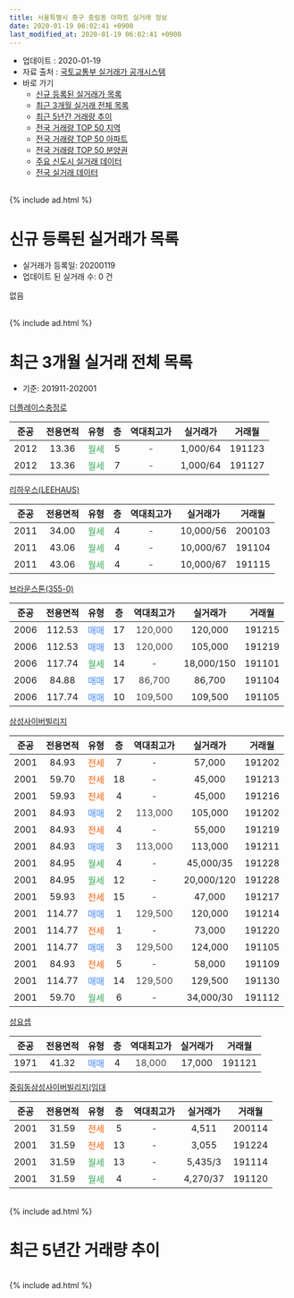 ```yaml
---
title: 서울특별시 중구 중림동 아파트 실거래 정보
date: 2020-01-19 06:02:41 +0900
last_modified_at: 2020-01-19 06:02:41 +0900
---
```


* 업데이트 : 2020-01-19
* 자료 출처 : [국토교통부 실거래가 공개시스템](http://rt.molit.go.kr)
* 바로 가기
    * [신규 등록된 실거래가 목록](#신규-등록된-실거래가-목록)
    * [최근 3개월 실거래 전체 목록](#최근-3개월-실거래-전체-목록)
    * [최근 5년간 거래량 추이](#최근-5년간-거래량-추이)
    * [전국 거래량 TOP 50 지역](https://apt-info.github.io/apt-trade-info/최근-3개월-전국에서-가장-거래가-많이-발생한-지역)
    * [전국 거래량 TOP 50 아파트](https://apt-info.github.io/apt-trade-info/최근-3개월-전국에서-가장-거래가-많이-발생한-아파트)
    * [전국 거래량 TOP 50 분양권](https://apt-info.github.io/apt-trade-info/최근-3개월-전국에서-가장-거래가-많이-발생한-분양권)
    * [주요 신도시 실거래 데이터](https://apt-info.github.io/apt-trade-info/주요-신도시)
    * [전국 실거래 데이터](https://apt-info.github.io/apt-trade-info/전국)
<br>
{% include ad.html %}
<br>

# 신규 등록된 실거래가 목록
* 실거래가 등록일: 20200119
* 업데이트 된 실거래 수: 0 건

없음

<br>
{% include ad.html %}
<br>

# 최근 3개월 실거래 전체 목록
* 기준: 201911-202001


[더플레이스충정로](https://search.naver.com/search.naver?query=%EC%84%9C%EC%9A%B8%ED%8A%B9%EB%B3%84%EC%8B%9C+%EC%A4%91%EA%B5%AC+%EC%A4%91%EB%A6%BC%EB%8F%99+%EB%8D%94%ED%94%8C%EB%A0%88%EC%9D%B4%EC%8A%A4%EC%B6%A9%EC%A0%95%EB%A1%9C)

|준공|전용면적|유형|층|역대최고가|실거래가|거래월|
|:---:|:---:|:---:|:---:|:---:|:---:|:---:|
|2012|13.36|<span style="color:#34a853">월세</span>|5|<span style="color:#444444">-</span>|1,000/64|191123|
|2012|13.36|<span style="color:#34a853">월세</span>|7|<span style="color:#444444">-</span>|1,000/64|191127|

[리하우스(LEEHAUS)](https://search.naver.com/search.naver?query=%EC%84%9C%EC%9A%B8%ED%8A%B9%EB%B3%84%EC%8B%9C+%EC%A4%91%EA%B5%AC+%EC%A4%91%EB%A6%BC%EB%8F%99+%EB%A6%AC%ED%95%98%EC%9A%B0%EC%8A%A4%28LEEHAUS%29)

|준공|전용면적|유형|층|역대최고가|실거래가|거래월|
|:---:|:---:|:---:|:---:|:---:|:---:|:---:|
|2011|34.00|<span style="color:#34a853">월세</span>|4|<span style="color:#444444">-</span>|10,000/56|200103|
|2011|43.06|<span style="color:#34a853">월세</span>|4|<span style="color:#444444">-</span>|10,000/67|191104|
|2011|43.06|<span style="color:#34a853">월세</span>|4|<span style="color:#444444">-</span>|10,000/67|191115|

[브라운스톤(355-0)](https://search.naver.com/search.naver?query=%EC%84%9C%EC%9A%B8%ED%8A%B9%EB%B3%84%EC%8B%9C+%EC%A4%91%EA%B5%AC+%EC%A4%91%EB%A6%BC%EB%8F%99+%EB%B8%8C%EB%9D%BC%EC%9A%B4%EC%8A%A4%ED%86%A4%28355-0%29)

|준공|전용면적|유형|층|역대최고가|실거래가|거래월|
|:---:|:---:|:---:|:---:|:---:|:---:|:---:|
|2006|112.53|<span style="color:#4285f3">매매</span>|17|<span style="color:#444444">120,000</span>|120,000|191215|
|2006|112.53|<span style="color:#4285f3">매매</span>|13|<span style="color:#444444">120,000</span>|105,000|191219|
|2006|117.74|<span style="color:#34a853">월세</span>|14|<span style="color:#444444">-</span>|18,000/150|191101|
|2006|84.88|<span style="color:#4285f3">매매</span>|17|<span style="color:#444444">86,700</span>|86,700|191104|
|2006|117.74|<span style="color:#4285f3">매매</span>|10|<span style="color:#444444">109,500</span>|109,500|191105|

[삼성사이버빌리지](https://search.naver.com/search.naver?query=%EC%84%9C%EC%9A%B8%ED%8A%B9%EB%B3%84%EC%8B%9C+%EC%A4%91%EA%B5%AC+%EC%A4%91%EB%A6%BC%EB%8F%99+%EC%82%BC%EC%84%B1%EC%82%AC%EC%9D%B4%EB%B2%84%EB%B9%8C%EB%A6%AC%EC%A7%80)

|준공|전용면적|유형|층|역대최고가|실거래가|거래월|
|:---:|:---:|:---:|:---:|:---:|:---:|:---:|
|2001|84.93|<span style="color:#ff5a00">전세</span>|7|<span style="color:#444444">-</span>|57,000|191202|
|2001|59.70|<span style="color:#ff5a00">전세</span>|18|<span style="color:#444444">-</span>|45,000|191213|
|2001|59.93|<span style="color:#ff5a00">전세</span>|4|<span style="color:#444444">-</span>|45,000|191216|
|2001|84.93|<span style="color:#4285f3">매매</span>|2|<span style="color:#444444">113,000</span>|105,000|191202|
|2001|84.93|<span style="color:#ff5a00">전세</span>|4|<span style="color:#444444">-</span>|55,000|191219|
|2001|84.93|<span style="color:#4285f3">매매</span>|3|<span style="color:#444444">113,000</span>|113,000|191211|
|2001|84.95|<span style="color:#34a853">월세</span>|4|<span style="color:#444444">-</span>|45,000/35|191228|
|2001|84.95|<span style="color:#34a853">월세</span>|12|<span style="color:#444444">-</span>|20,000/120|191228|
|2001|59.93|<span style="color:#ff5a00">전세</span>|15|<span style="color:#444444">-</span>|47,000|191217|
|2001|114.77|<span style="color:#4285f3">매매</span>|1|<span style="color:#444444">129,500</span>|120,000|191214|
|2001|114.77|<span style="color:#ff5a00">전세</span>|1|<span style="color:#444444">-</span>|73,000|191220|
|2001|114.77|<span style="color:#4285f3">매매</span>|3|<span style="color:#444444">129,500</span>|124,000|191105|
|2001|84.93|<span style="color:#ff5a00">전세</span>|5|<span style="color:#444444">-</span>|58,000|191109|
|2001|114.77|<span style="color:#4285f3">매매</span>|14|<span style="color:#444444">129,500</span>|129,500|191130|
|2001|59.70|<span style="color:#34a853">월세</span>|6|<span style="color:#444444">-</span>|34,000/30|191112|

[성요셉](https://search.naver.com/search.naver?query=%EC%84%9C%EC%9A%B8%ED%8A%B9%EB%B3%84%EC%8B%9C+%EC%A4%91%EA%B5%AC+%EC%A4%91%EB%A6%BC%EB%8F%99+%EC%84%B1%EC%9A%94%EC%85%89)

|준공|전용면적|유형|층|역대최고가|실거래가|거래월|
|:---:|:---:|:---:|:---:|:---:|:---:|:---:|
|1971|41.32|<span style="color:#4285f3">매매</span>|4|<span style="color:#444444">18,000</span>|17,000|191121|

[중림동삼성사이버빌리지(임대](https://search.naver.com/search.naver?query=%EC%84%9C%EC%9A%B8%ED%8A%B9%EB%B3%84%EC%8B%9C+%EC%A4%91%EA%B5%AC+%EC%A4%91%EB%A6%BC%EB%8F%99+%EC%A4%91%EB%A6%BC%EB%8F%99%EC%82%BC%EC%84%B1%EC%82%AC%EC%9D%B4%EB%B2%84%EB%B9%8C%EB%A6%AC%EC%A7%80%28%EC%9E%84%EB%8C%80)

|준공|전용면적|유형|층|역대최고가|실거래가|거래월|
|:---:|:---:|:---:|:---:|:---:|:---:|:---:|
|2001|31.59|<span style="color:#ff5a00">전세</span>|5|<span style="color:#444444">-</span>|4,511|200114|
|2001|31.59|<span style="color:#ff5a00">전세</span>|13|<span style="color:#444444">-</span>|3,055|191224|
|2001|31.59|<span style="color:#34a853">월세</span>|13|<span style="color:#444444">-</span>|5,435/3|191114|
|2001|31.59|<span style="color:#34a853">월세</span>|4|<span style="color:#444444">-</span>|4,270/37|191120|


<br>
{% include ad.html %}
<br>

# 최근 5년간 거래량 추이


<div style="width:100%;">
    <canvas id="deal_progress" height="200"></canvas>
</div>

<script>
new Chart(document.getElementById("deal_progress"), {
    type: 'line',
    data: {
        labels: ['201501','201502','201503','201504','201505','201506','201507','201508','201509','201510','201511','201512','201601','201602','201603','201604','201605','201606','201607','201608','201609','201610','201611','201612','201701','201702','201703','201704','201705','201706','201707','201708','201709','201710','201711','201712','201801','201802','201803','201804','201805','201806','201807','201808','201809','201810','201811','201812','201901','201902','201903','201904','201905','201906','201907','201908','201909','201910','201911','201912','202001'],
        datasets: [{
            label: '매매',
            pointRadius: 1,
            data: [5, 3, 11, 6, 1, 7, 8, 4, 11, 9, 5, 3, 6, 5, 9, 7, 10, 7, 7, 7, 4, 8, 5, 3, 3, 2, 3, 7, 8, 5, 3, 1, 7, 3, 1, 5, 8, 3, 2, 5, 2, 1, 4, 3, 1, 2, 3, 0, 1, 0, 1, 2, 0, 1, 4, 1, 2, 4, 5, 5, 0],
            borderColor: "rgba(255, 201, 14, 1)",
            backgroundColor: "rgba(255, 201, 14, 0.5)",
            fill: false,
            lineTension: 0
        },{
            label: '전월세',
            pointRadius: 1,
            data: [14, 16, 13, 7, 11, 11, 9, 10, 6, 11, 17, 10, 20, 18, 10, 9, 8, 10, 11, 9, 6, 14, 9, 14, 20, 16, 13, 10, 10, 6, 9, 7, 4, 9, 21, 21, 21, 9, 9, 9, 11, 13, 4, 3, 9, 12, 5, 21, 12, 10, 11, 7, 8, 10, 10, 11, 5, 13, 9, 9, 2],
            borderColor: "rgba(0, 141, 185, 1)",
            backgroundColor: "rgba(0, 141, 185, 0.5)",
            fill: false,
            lineTension: 0
        }
        ]
    },
    options: {
        responsive: true,
        title: {
            display: false
        },
        tooltips: {
            mode: 'index',
            intersect: false
        },
        hover: {
            mode: 'nearest',
            intersect: true
        },
        scales: {
            xAxes: [{
                display: true,
                scaleLabel: {
                    display: true,
                    labelString: '년/월'
                }
            }],
            yAxes: [{
                display: true,
                ticks: {
                    suggestedMin: 0,
                },
                scaleLabel: {
                    display: true,
                    labelString: '실거래 수'
                }
            }]
        }
    }
});

</script>


<br>
{% include ad.html %}
<br>

